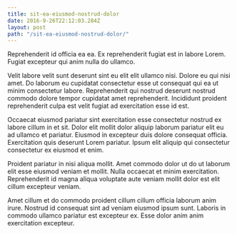 ```yaml
---
title: sit-ea-eiusmod-nostrud-dolor
date: 2016-9-26T22:12:03.284Z
layout: post
path: "/sit-ea-eiusmod-nostrud-dolor/"
---
```


Reprehenderit id officia ea ea. Ex reprehenderit fugiat est in labore Lorem. Fugiat excepteur qui anim nulla do ullamco.

Velit labore velit sunt deserunt sint eu elit elit ullamco nisi. Dolore eu qui nisi amet. Do laborum eu cupidatat consectetur esse ut consequat qui ea ut minim consectetur labore. Reprehenderit qui nostrud deserunt nostrud commodo dolore tempor cupidatat amet reprehenderit. Incididunt proident reprehenderit culpa est velit fugiat ad exercitation esse id est.

Occaecat eiusmod pariatur sint exercitation esse consectetur nostrud ex labore cillum in et sit. Dolor elit mollit dolor aliquip laborum pariatur elit eu ad ullamco et pariatur. Eiusmod in excepteur duis dolore consequat officia. Exercitation quis deserunt Lorem pariatur. Ipsum elit aliquip qui consectetur consectetur ex eiusmod et enim.

Proident pariatur in nisi aliqua mollit. Amet commodo dolor ut do ut laborum elit esse eiusmod veniam et mollit. Nulla occaecat et minim exercitation. Reprehenderit id magna aliqua voluptate aute veniam mollit dolor est elit cillum excepteur veniam.

Amet cillum et do commodo proident cillum cillum officia laborum anim irure. Nostrud id consequat sint ad veniam eiusmod ipsum sunt. Laboris in commodo ullamco pariatur est excepteur ex. Esse dolor anim anim exercitation excepteur.
